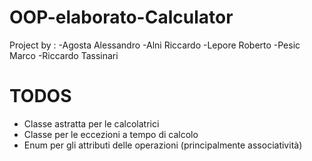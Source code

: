 # OOP-elaborato-Calculator

Project by : 
-Agosta Alessandro
-Alni Riccardo
-Lepore Roberto
-Pesic Marco
-Riccardo Tassinari


# TODOS

* Classe astratta per le calcolatrici
* Classe per le eccezioni a tempo di calcolo
* Enum per gli attributi delle operazioni (principalmente associatività)
